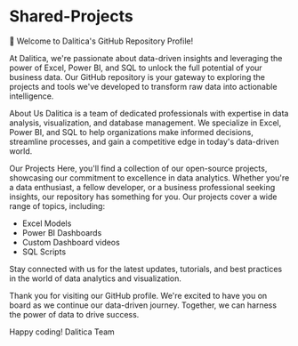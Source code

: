 # Shared-Projects
👋 Welcome to Dalitica's GitHub Repository Profile!

At Dalitica, we're passionate about data-driven insights and leveraging the power of Excel, Power BI, and SQL to unlock the full potential of your business data. Our GitHub repository is your gateway to exploring the projects and tools we've developed to transform raw data into actionable intelligence.

About Us
Dalitica is a team of dedicated professionals with expertise in data analysis, visualization, and database management. We specialize in Excel, Power BI, and SQL to help organizations make informed decisions, streamline processes, and gain a competitive edge in today's data-driven world.

Our Projects
Here, you'll find a collection of our open-source projects, showcasing our commitment to excellence in data analytics. Whether you're a data enthusiast, a fellow developer, or a business professional seeking insights, our repository has something for you. Our projects cover a wide range of topics, including:

- Excel Models
- Power BI Dashboards
- Custom Dashboard videos
- SQL Scripts

Stay connected with us for the latest updates, tutorials, and best practices in the world of data analytics and visualization.

Thank you for visiting our GitHub profile. We're excited to have you on board as we continue our data-driven journey. Together, we can harness the power of data to drive success.

Happy coding!
Dalitica Team
